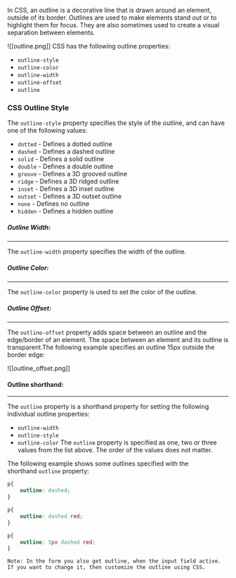 In CSS, an outline is a decorative line that is drawn around an element, outside of its border. Outlines are used to make elements stand out or to highlight them for focus. They are also sometimes used to create a visual separation between elements.

![[outline.png]]
CSS has the following outline properties:
- `outline-style`
- `outline-color`
- `outline-width`
- `outline-offset`
- `outline`

### CSS Outline Style

The `outline-style` property specifies the style of the outline, and can have one of the following values:
- `dotted` - Defines a dotted outline
- `dashed` - Defines a dashed outline
- `solid` - Defines a solid outline
- `double` - Defines a double outline
- `groove` - Defines a 3D grooved outline
- `ridge` - Defines a 3D ridged outline
- `inset` - Defines a 3D inset outline
- `outset` - Defines a 3D outset outline
- `none` - Defines no outline
- `hidden` - Defines a hidden outline

##### Outline Width:
---
The `outline-width` property specifies the width of the outline.
##### Outline Color:
---
The `outline-color` property is used to set the color of the outline.
##### Outline Offset:
---
The `outline-offset` property adds space between an outline and the edge/border of an element. The space between an element and its outline is transparent.The following example specifies an outline 15px outside the border edge:

![[outline_offset.png]]


#### Outline shorthand:
---
The `outline` property is a shorthand property for setting the following individual outline properties:

- `outline-width`
- `outline-style`
- `outline-color`
The `outline` property is specified as one, two or three values from the list above. The order of the values does not matter.

The following example shows some outlines specified with the shorthand `outline` property:

```css
p{
	outline: dashed;
}
```

```css
p{
	outline: dashed red;
}
```

```css
p{
	outline: 5px dashed red;
}
```

`Note: In the form you also get outline, when the input field active. If you want to change it, then customize the outline using CSS.`
